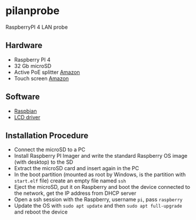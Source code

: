 # pilanprobe
RaspberryPI 4 LAN probe

## Hardware
 * Raspberry PI 4
 * 32 Gb microSD
 * Active PoE splitter [Amazon](https://www.amazon.it/gp/product/B0822QCTND/ref=ppx_yo_dt_b_asin_title_o01_s01?ie=UTF8&psc=1)
 * Touch screen [Amazon](https://www.amazon.it/gp/product/B07WSVS1Q1/ref=ppx_yo_dt_b_asin_title_o02_s00?ie=UTF8&psc=1)

## Software 
 * [Raspbian](https://www.raspberrypi.org/software/)
 * [LCD driver](https://github.com/goodtft/LCD-show)

## Installation Procedure
 * Connect the microSD to a PC
 * Install Raspberry PI Imager and write the standard Raspberry OS image (with desktop) to the SD 
 * Extract the microSD card and insert again in the PC
 * In the boot partition (mounted as root by Windows, is the partition with `start.elf` file) create an empty file named `ssh`
 * Eject the microSD, put it on Raspberry and boot the device connected to the network, get the IP address from DHCP server
 * Open a ssh session with the Raspberry, username `pi`, pass `raspberry`
 * Update the OS with `sudo apt update` and then `sudo apt full-upgrade` and reboot the device
